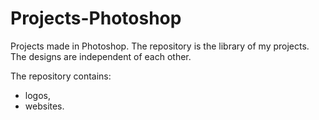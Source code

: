 # Projects-Photoshop

Projects made in Photoshop. The repository is the library of my projects. The designs are independent of each other.

The repository contains:
- logos,
- websites.
